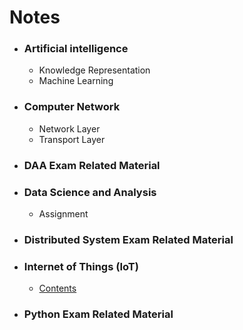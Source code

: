 # Notes

- ### Artificial intelligence
  - Knowledge Representation
  - Machine Learning

- ### Computer Network
  - Network Layer
  - Transport Layer

- ### DAA Exam Related Material

- ### Data Science and Analysis
  - Assignment

- ### Distributed System Exam Related Material

- ### Internet of Things (IoT)
  - [Contents](https://github.com/anubhav7747/Notes/blob/main/Internet%20of%20Things%20-%20IoT/README.md)

- ### Python Exam Related Material
